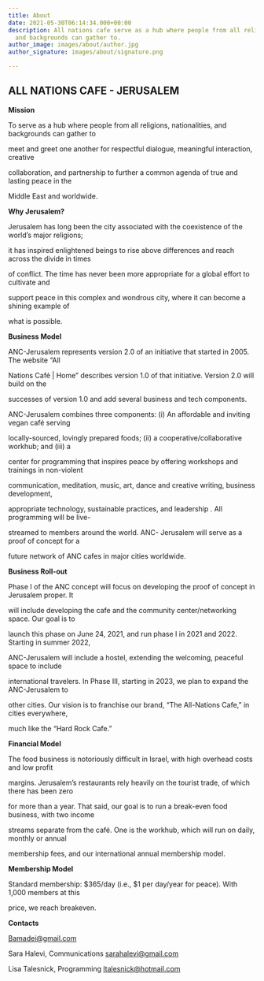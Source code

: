 ```yaml
---
title: About
date: 2021-05-30T06:14:34.000+00:00
description: All nations cafe serve as a hub where people from all religions, nationalities,
  and backgrounds can gather to.
author_image: images/about/author.jpg
author_signature: images/about/signature.png

---
```

## ALL NATIONS CAFE - JERUSALEM

**Mission**

To serve as a hub where people from all religions, nationalities, and backgrounds can gather to

meet and greet one another for respectful dialogue, meaningful interaction, creative

collaboration, and partnership to further a common agenda of true and lasting peace in the

Middle East and worldwide.

**Why Jerusalem?**

Jerusalem has long been the city associated with the coexistence of the world’s major religions;

it has inspired enlightened beings to rise above differences and reach across the divide in times

of conflict. The time has never been more appropriate for a global effort to cultivate and

support peace in this complex and wondrous city, where it can become a shining example of

what is possible.

**Business Model**

ANC-Jerusalem represents version 2.0 of an initiative that started in 2005. The website “All

Nations Café | Home” describes version 1.0 of that initiative. Version 2.0 will build on the

successes of version 1.0 and add several business and tech components.

ANC-Jerusalem combines three components: (i) An affordable and inviting vegan café serving

locally-sourced, lovingly prepared foods; (ii) a cooperative/collaborative workhub; and (iii) a

center for programming that inspires peace by offering workshops and trainings in non-violent

communication, meditation, music, art, dance and creative writing, business development,

appropriate technology, sustainable practices, and leadership . All programming will be live-

streamed to members around the world. ANC- Jerusalem will serve as a proof of concept for a

future network of ANC cafes in major cities worldwide.

**Business Roll-out**

Phase I of the ANC concept will focus on developing the proof of concept in Jerusalem proper. It

will include developing the cafe and the community center/networking space. Our goal is to

launch this phase on June 24, 2021, and run phase I in 2021 and 2022. Starting in summer 2022,

ANC-Jerusalem will include a hostel, extending the welcoming, peaceful space to include

international travelers. In Phase III, starting in 2023, we plan to expand the ANC-Jerusalem to

other cities. Our vision is to franchise our brand, “The All-Nations Cafe,” in cities everywhere,

much like the “Hard Rock Cafe.”

**Financial Model**

The food business is notoriously difficult in Israel, with high overhead costs and low profit

margins. Jerusalem’s restaurants rely heavily on the tourist trade, of which there has been zero

for more than a year. That said, our goal is to run a break-even food business, with two income

streams separate from the café. One is the workhub, which will run on daily, monthly or annual

membership fees, and our international annual membership model.

**Membership Model**

Standard membership: $365/day (i.e., $1 per day/year for peace). With 1,000 members at this

price, we reach breakeven.

**Contacts**

Bamadei@gmail.com

Sara Halevi, Communications sarahalevi@gmail.com

Lisa Talesnick, Programming ltalesnick@hotmail.com